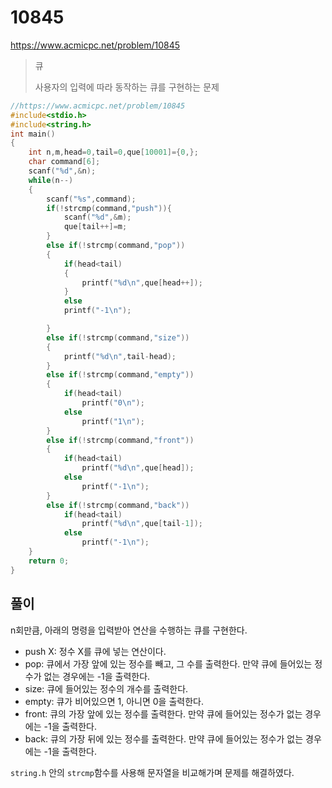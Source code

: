 # 10845
https://www.acmicpc.net/problem/10845
>큐
>
>사용자의 입력에 따라 동작하는 큐를 구현하는 문제
```c
//https://www.acmicpc.net/problem/10845
#include<stdio.h>
#include<string.h>
int main()
{
    int n,m,head=0,tail=0,que[10001]={0,};
    char command[6];
    scanf("%d",&n);
    while(n--)
    {
        scanf("%s",command);
        if(!strcmp(command,"push")){
            scanf("%d",&m);
            que[tail++]=m;
        }
        else if(!strcmp(command,"pop"))
        {
            if(head<tail)
            {
                printf("%d\n",que[head++]);
            }
            else
            printf("-1\n");

        }
        else if(!strcmp(command,"size"))
        {
            printf("%d\n",tail-head);
        }
        else if(!strcmp(command,"empty"))
        {
            if(head<tail)
                printf("0\n");
            else
                printf("1\n");
        }
        else if(!strcmp(command,"front"))
        {
            if(head<tail)
                printf("%d\n",que[head]);
            else
                printf("-1\n");
        }
        else if(!strcmp(command,"back"))
            if(head<tail)
                printf("%d\n",que[tail-1]);
            else
                printf("-1\n");
    }
    return 0;
}
```
## 풀이
n회만큼, 아래의 명령을 입력받아 연산을 수행하는 큐를 구현한다.
- push X: 정수 X를 큐에 넣는 연산이다.
- pop: 큐에서 가장 앞에 있는 정수를 빼고, 그 수를 출력한다. 만약 큐에 들어있는 정수가 없는 경우에는 -1을 출력한다.
- size: 큐에 들어있는 정수의 개수를 출력한다.
- empty: 큐가 비어있으면 1, 아니면 0을 출력한다.
- front: 큐의 가장 앞에 있는 정수를 출력한다. 만약 큐에 들어있는 정수가 없는 경우에는 -1을 출력한다.
- back: 큐의 가장 뒤에 있는 정수를 출력한다. 만약 큐에 들어있는 정수가 없는 경우에는 -1을 출력한다.

`string.h` 안의 `strcmp`함수를 사용해 문자열을 비교해가며 문제를 해결하였다.
